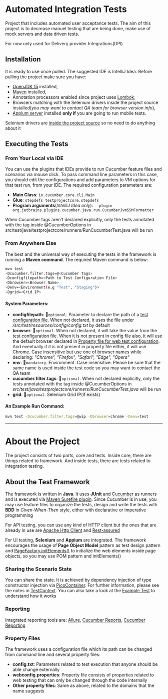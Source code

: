 # **Automated Integration Tests**


Project that includes automated user acceptance tests. The aim of this project is to decrease manuel testing that are being done, make use of mock servers and data driven tests.

For now only used for Delivery provider Integrations(DPI)

## Installation


It is ready to use once pulled. The suggested IDE is IntelliJ Idea. Before pulling the project make sure you have:

- [OpenJDK 15](https://jdk.java.net/15/) installed,
- [Maven](https://maven.apache.org/download.cgi) installed, 
- Annotation processors enabled since project uses [Lombok](https://mvnrepository.com/artifact/org.projectlombok/lombok),
- Browsers matching with the Selenium drivers inside the project source installed(_you may want to contact QA team for browser version info_), 
- [Appium server](https://github.com/appium/appium-desktop/releases) installed **only if** you are going to run mobile tests.

Selenium drivers are [inside the project source](https://github.com/lineten/nova-cucumber-dpi-tests/tree/master/src/test/resources/webdriver) so no need to do anything about it

## Executing the Tests

### From Your Local via IDE
You can use the plugins that IDEs provide to run Cucumber feature files and scenarios via mouse click. To pass command line parameters in this case, you should edit the configurations and add parameters to VM options for that test run, from your IDE. The required configuration parameters are:

- **Main Class**: `io.cucumber.core.cli.Main`
- **Glue**: `stepdefs testprojectcore.stepdefs`
- **Program arguments**(_IntelliJ Idea only_): `--plugin org.jetbrains.plugins.cucumber.java.run.CucumberJvm5SMFormatter`

When Cucumber tags aren't declared explicitly, only the tests annotated with the tag inside @CucumberOptions in src/test/java/testprojectcore/runners/RunCucumberTest.java will be run
### From Anywhere Else
The best and the universal way of executing the tests in the framework is running a **Maven command**. The required Maven command is below:


```bash
mvn test 
-Dcucumber.filter.tags=@<Cucumber Tags>
-Dconfigfilepath=<Path to Test Configuration File>
-Dbrowser=<Browser Name> 
-Denv=<Environment(e.g "Test", "Staging")>
-Dgrid=<Grid IP>
```

#### System Parameters:

- **configfilepath**: &#x1F535;`optional`. Parameter to declare the path of a [test configuration file](https://github.com/lineten/nova-cucumber-dpi-tests/blob/master/src/test/resources/config/config.txt). When not declared, it uses the file under _/src/test/resources/config/config.txt_ by default
- **browser**: &#x1F535;`optional`. When not declared, it will take the value from the [test configuration file](https://github.com/lineten/nova-cucumber-dpi-tests/blob/master/src/test/resources/config/config.txt). When it is not present in config file also, it will use the default browser declared in [Property file for web test configuration](https://github.com/lineten/nova-cucumber-dpi-tests/blob/master/src/test/resources/propertyfiles/webconfig.properties). And eventually if it is not present in property file either, it will use Chrome. Case insensitive but use one of browser names while declaring: _"Chrome", "Firefox", "Safari", "Edge", "Opera"_ 
- **env**: &#x1F534;`mandatory`. Environment. Case insensitive. Please be sure that the same name is used inside the test code so you may want to contact the QA team
- **cucumber.filter.tags**: &#x1F535;`optional`. When not declared explicitly, only the tests annotated with the tag inside @CucumberOptions in _src/test/java/testprojectcore/runners/RunCucumberTest.java_ will be run
- **grid**: &#x1F535;`optional`. Selenium Grid IP(if exists)


#### An Example Run Command:
```bash
mvn test -Dcucumber.filter.tags=@wip -Dbrowser=chrome -Denv=test 
```

---


# About the Project

The project consists of two parts, core and tests. Inside core, there are things related to framework. And inside tests, there are tests related to integration testing.

## About the Test Framework
The framework is written in **Java**. It uses **JUnit** and [Cucumber](https://cucumber.io/) as runners and is executed via [Maven Surefire plugin](https://maven.apache.org/surefire/maven-surefire-plugin/). Since Cucumber is in use, you may use feature files to organize the tests, design and write the tests with **BDD** in _Given-When-Then_ style, either with declarative or imperative programming


For API testing, you can use any kind of HTTP client but the ones that are already in use are [Apache Http Client](https://hc.apache.org/httpcomponents-client-4.5.x/index.html) and [Rest-assured](https://github.com/rest-assured/rest-assured)

For UI testing, **Selenium** and **Appium** are integrated. The framework encourages the usage of **Page Object Model** pattern as test design pattern and [PageFactory.initElements()](https://github.com/SeleniumHQ/selenium/wiki/PageFactory) to initialize the web elements inside page objects, so you may use POM pattern and initElements()



### Sharing the Scenario State
You can share the state. It is achieved by dependency injection of type constructor injection via [PicoContainer](http://picocontainer.com/). For further information, please see the notes in [TestContext](https://github.com/lineten/nova-cucumber-dpi-tests/blob/master/src/test/java/testprojectcore/testcontext/TestContext.java). You can also take a look at the [Example Test](https://github.com/lineten/nova-cucumber-dpi-tests/blob/master/src/test/resources/cucumber.features/Example.feature) to understand how it works

### Reporting
Integrated reporting tools are: [Allure](https://docs.qameta.io/allure/), [Cucumber Reports](https://reports.cucumber.io/), [Cucumber Reporting](https://github.com/damianszczepanik/cucumber-reporting)

### Property Files
The framework uses a configuration file which its path can be changed from command line and several property files:
- **config.txt**: Parameters related to test execution that anyone should be able change externally
- **webconfig.properties**: Property file consists of properties related to web testing that can only be changed through the code internally
- **Other property files**: Same as above, related to the domains that the name suggests
